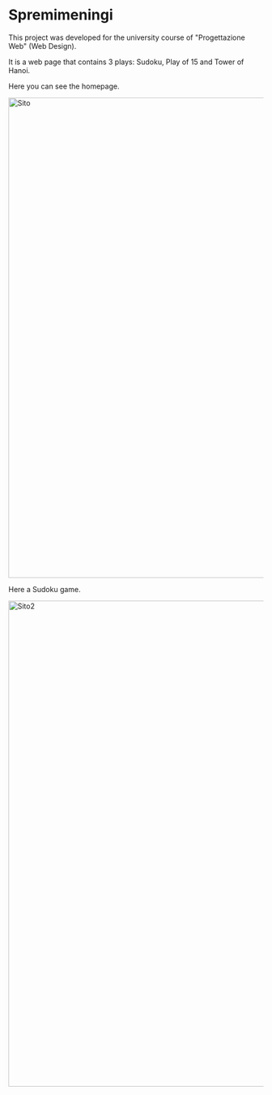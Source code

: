 # Spremimeningi
This project was developed for the university course of "Progettazione Web" (Web Design).

It is a web page that contains 3 plays: Sudoku, Play of 15 and Tower of Hanoi.

Here you can see the homepage.

<img width="946" alt="Sito" src="https://user-images.githubusercontent.com/87318497/148421473-27e2b0d4-3b52-4d2f-87d8-b88f1c46dead.png">

Here a Sudoku game.

<img width="957" alt="Sito2" src="https://user-images.githubusercontent.com/87318497/148421498-73af47bc-ff9e-487b-94ff-9e2b540ea548.png">
